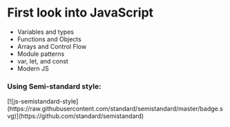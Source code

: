 # First look into JavaScript
<ul>
<li> Variables and types </li>
<li> Functions and Objects </li>
<li> Arrays and Control Flow </li>
<li>Module patterns </li>
<li> var, let, and const</li>
<li>Modern JS</li>
</ul>

<footer>
<h3>Using Semi-standard style:</h3>
[![js-semistandard-style](https://raw.githubusercontent.com/standard/semistandard/master/badge.svg)](https://github.com/standard/semistandard)
</footer>
